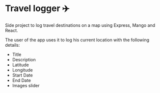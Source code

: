 # Travel logger ✈️

Side project to log travel destinations on a map using Express, Mango and React.

The user of the app uses it to log his current location with the following details:

* Title
* Description
* Latitude
* Longitude
* Start Date
* End Date
* Images slider

